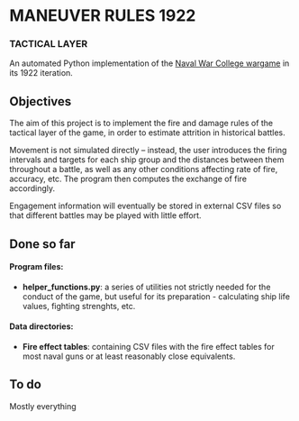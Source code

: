 # MANEUVER RULES 1922

### TACTICAL LAYER


An automated Python implementation of the [Naval War College wargame](https://usnwc.edu/Research-and-Wargaming/Wargaming) in its 1922 iteration.


## Objectives

The aim of this project is to implement the fire and damage rules of the tactical layer of the game, in order to estimate attrition in historical battles.

Movement is not simulated directly – instead, the user introduces the firing intervals and targets for each ship group and the distances between them throughout a battle, as well as any other conditions affecting rate of fire, accuracy, etc. The program then computes the exchange of fire accordingly.

Engagement information will eventually be stored in external CSV files so that different battles may be played with little effort.

## Done so far

#### Program files:

* **helper_functions.py**: a series of utilities not strictly needed for the conduct of the game, but useful for its preparation - calculating ship life values, fighting strenghts, etc.

#### Data directories:

* **Fire effect tables**: containing CSV files with the fire effect tables for most naval guns or at least reasonably close equivalents.

## To do
Mostly everything

